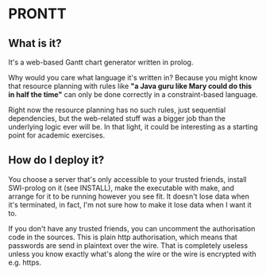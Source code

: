 PRONTT
======

What is it?
-----------

It's a web-based Gantt chart generator written in prolog.

Why would you care what language it's written in? Because you might know that resource planning with rules like __"a Java guru like Mary could do this in half the time"__ can only be done correctly in a constraint-based language.

Right now the resource planning has no such rules, just sequential dependencies, but the web-related stuff was a bigger job than the underlying logic ever will be. In that light, it could be interesting as a starting point for academic exercises.


How do I deploy it?
-------------------

You choose a server that's only accessible to your trusted friends, install SWI-prolog on it (see INSTALL), make the executable with make, and arrange for it to be running however you see fit. It doesn't lose data when it's terminated, in fact, I'm not sure how to make it lose data when I want it to.

If you don't have any trusted friends, you can uncomment the authorisation code in the sources. This is plain http authorisation, which means that passwords are send in plaintext over the wire. That is completely useless unless you know exactly what's along the wire or the wire is encrypted with e.g. https.
